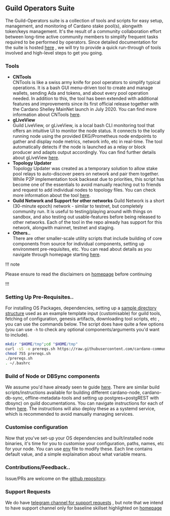 ## Guild Operators Suite

The Guild-Operators suite is a collection of tools and scripts for easy setup, management, and monitoring of Cardano stake pool(s), alongwith token/keys management. It's the result of a community collaboration effort between long-time active community members to simplify frequent tasks required to be performed by operators. Since detailed documentation for the suite is hosted [here](https://cardano-community.github.io/guild-operators) , we will try to provide a quick run-through of tools involved and high-level steps to get you going.

### Tools

- **CNTools**  
CNTools is like a swiss army knife for pool operators to simplify typical operations. It is a bash GUI menu-driven tool to create and manage wallets, sending Ada and tokens, and about every pool operation needed. In addition to this, the tool has been extended with additional features and improvements since its first official release together with the Cardano Shelley MainNet launch in July 2020. You can find more information about CNTools [here](https://cardano-community.github.io/guild-operators/Scripts/cntools/).  
- **gLiveView**  
Guild LiveView, or gLiveView, is a local bash CLI monitoring tool that offers an intuitive UI to monitor the node status. It connects to the locally running node using the provided EKG/Prometheus node endpoints to gather and display node metrics, network info, etc in real-time. The tool automatically detects if the node is launched as a relay or block producer and adapts output accordingly. You can find further details about gLiveView [here](https://cardano-community.github.io/guild-operators/Scripts/gliveview/).  
- **Topology Updater**  
Topology Updater was created as a temporary solution to allow stake pool relays to auto-discover peers on network and pair them together. While P2P implementation took backseat due to priorities, this script has become one of the essentials to avoid manually reaching out to friends and request to add individual nodes to topology files. You can check more information about the tool [here](https://cardano-community.github.io/guild-operators/Scripts/topologyupdater/).  
- **Guild Network and Support for other networks**
Guild Network is a short (30-minute epoch) network - similar to testnet, but completely community run. It is useful to testing/playing around with things on sandbox, and also testing out usable-features before being released to other networks. Each of the tool in the repo already has support for this network, alongwith mainnet, testnet and staging.  
- **Others..**  
There are other smaller-scale utility scripts that include building of core components from source for individual components, setting up environment pre-requisites, etc. You can read about details as you navigate through homepage starting [here](https://cardano-community.github.io/guild-operators).  

!!! note

  Please ensure to read the disclaimers on [homepage](https://cardano-community.github.io/guild-operators) before continuing

!!!

### Setting Up Pre-Requisites..

For installing OS Packages, dependencies, setting up a [sample directory structure](https://cardano-community.github.io/guild-operators/basics/#folder-structure) used as an example template input (customisable) for guild tools, fetching of configuration, genesis artifacts, downloading tool scripts, etc , you can use the commands below. The script does have quite a few options (you can use `-h` to check any optional components/arguments you'd want to include).

``` bash
mkdir "$HOME/tmp";cd "$HOME/tmp"
curl -sS -o prereqs.sh https://raw.githubusercontent.com/cardano-community/guild-operators/master/scripts/cnode-helper-scripts/prereqs.sh
chmod 755 prereqs.sh
./prereqs.sh
. ~/.bashrc
```

### Build of Node or DBSync components

We assume you'd have already seen te guide [here](../../docs/get-started/installing-cardano-node.md). There are similar build scripts/instructions available for building different cardano-node, cardano-db-sync, offline-metadata-tools and setting up postgres+postgREST with dbsync) on guild documentations. You can navigate instructions for each of them [here](https://cardano-community.github.io/guild-operators/build/). The instructions will also deploy these as a systemd service, which is recommended to avoid manually managing services.  

### Customise configuration

Now that you've set-up your OS dependencies and built/installed node binaries, it's time for you to customise your configuration, paths, names, etc for your node. You can use [env](https://cardano-community.github.io/guild-operators/Scripts/env/) file to modify these. Each line contains default value, and a simple explaination about what variable means.  

### Contributions/Feedback..

Issue/PRs are welcome on the [github repository](github.com/cardano-community/guild-operators).

### Support Requests

We do have [telegram channel for support requests](https://t.me/guild_operators_official) , but note that we intend to have support channel only for baseline skillset highlighted on [homepage](https://cardano-community.github.io/guild-operators/)
